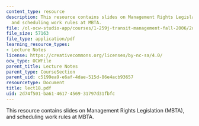 ```yaml
---
content_type: resource
description: This resource contains slides on Management Rights Legislation (MBTA),
  and scheduling work rules at MBTA.
file: /ol-ocw-studio-app/courses/1-259j-transit-management-fall-2006/2d74f501ba614617456931797d31fbfc_lect18.pdf
file_size: 57163
file_type: application/pdf
learning_resource_types:
- Lecture Notes
license: https://creativecommons.org/licenses/by-nc-sa/4.0/
ocw_type: OCWFile
parent_title: Lecture Notes
parent_type: CourseSection
parent_uid: c5199ea9-e6af-4dae-515d-86e4acb93657
resourcetype: Document
title: lect18.pdf
uid: 2d74f501-ba61-4617-4569-31797d31fbfc
---
```

This resource contains slides on Management Rights Legislation (MBTA), and scheduling work rules at MBTA.